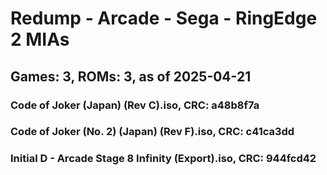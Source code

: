 # Redump - Arcade - Sega - RingEdge 2 MIAs
## Games: 3, ROMs: 3, as of 2025-04-21

### Code of Joker (Japan) (Rev C).iso, CRC: a48b8f7a
### Code of Joker (No. 2) (Japan) (Rev F).iso, CRC: c41ca3dd
### Initial D - Arcade Stage 8 Infinity (Export).iso, CRC: 944fcd42
